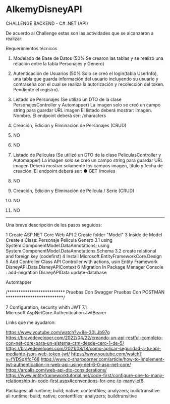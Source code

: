 # AlkemyDisneyAPI
CHALLENGE BACKEND - C# .NET (API)



De acuerdo al Challenge estas son las actividades que se alcanzaron a realizar:

Requerimientos técnicos

1. Modelado de Base de Datos (50%  Se crearon las tablas y se realizó una relación entre la tabla Personajes y Género)


2. Autenticación de Usuarios (50%  Solo se creó el login(tabla UserInfo), una tabla que guarda información del usuario incluyendo su usuario y contraseña con el cual se realiza la autorización y recolección del token.  Pendiente el registro).

3. Listado de Personajes (Se utilizó un DTO de la clase PersonajesController y Automapper)
	La imagen solo se creó un campo string para guardar URL imagen
El listado deberá mostrar: Imagen. Nombre.
El endpoint deberá ser: /characters

4. Creación, Edición y Eliminación de Personajes (CRUD)

5. NO

5. NO

7. Listado de Películas (Se utilizó un DTO de la clase PeliculasController y Automapper)
	La imagen solo se creó un campo string para guardar URL imagen
Deberá mostrar solamente los campos imagen, título y fecha de creación.
El endpoint deberá ser: ● GET /movies

8. NO

9. Creación, Edición y Eliminación de Película / Serie (CRUD)

10. NO

11. NO


-------------------------------------------------------------------

Una breve descripción de los pasos seguidos:

1	Create ASP.NET Core Web API
2	Create folder "Model"
3	Inside de Model Create a Class:
	Personaje
	Película
	Genero
3.1	using System.ComponentModel.DataAnnotations;
	using System.ComponentModel.DataAnnotations.Schema
3.2	create relational and foreign key (codefirst)
4	Install  Microsoft.EntityFrameworkCore.Design
5	Add Controller Class
	API Controller with actions, usin Entity Framework
	DisneyAPI.Data.DisneyAPIContext
6	Migration 
	In Package Manager Console :
	add-migration DisneyAPIData
	update-database


Automapper

/**************************
Pruebas Con Swagger
Pruebas Con POSTMAN
**************************/

7	Configuration, security whith JWT
7.1	Microsoft.AspNetCore.Authentication.JwtBearer



Links que me ayudaron:

https://www.youtube.com/watch?v=8e-30LJb97g
https://bravedeveloper.com/2022/04/22/creando-un-api-restful-completo-con-net-core-para-un-sistema-crm-desde-cero-1-de-5/
https://bravedeveloper.com/2021/08/18/como-aplicar-seguridad-a-tu-api-mediante-json-web-token-jwt/
https://www.youtube.com/watch?v=fYDSqXfcF68
https://www.c-sharpcorner.com/article/how-to-implement-jwt-authentication-in-web-api-using-net-6-0-asp-net-core/
https://ardalis.com/web-api-dto-considerations/
https://www.entityframeworktutorial.net/code-first/configure-one-to-many-relationship-in-code-first.aspx#conventions-for-one-to-many-ef6


Packages:
  <PackageReference Include="AutoMapper.Extensions.Microsoft.DependencyInjection" Version="11.0.0" />
    <PackageReference Include="Microsoft.AspNetCore.Authentication.JwtBearer" Version="6.0.7" />
    <PackageReference Include="Microsoft.EntityFrameworkCore.Design" Version="6.0.7">
      <PrivateAssets>all</PrivateAssets>
      <IncludeAssets>runtime; build; native; contentfiles; analyzers; buildtransitive</IncludeAssets>
    </PackageReference>
    <PackageReference Include="Microsoft.EntityFrameworkCore.SqlServer" Version="6.0.7" />
    <PackageReference Include="Microsoft.EntityFrameworkCore.Tools" Version="6.0.7">
      <PrivateAssets>all</PrivateAssets>
      <IncludeAssets>runtime; build; native; contentfiles; analyzers; buildtransitive</IncludeAssets>
    </PackageReference>
    <PackageReference Include="Microsoft.VisualStudio.Web.CodeGeneration.Design" Version="6.0.7" />
    <PackageReference Include="Swashbuckle.AspNetCore" Version="6.3.0" />
    <PackageReference Include="System.ComponentModel.Annotations" Version="5.0.0" />




